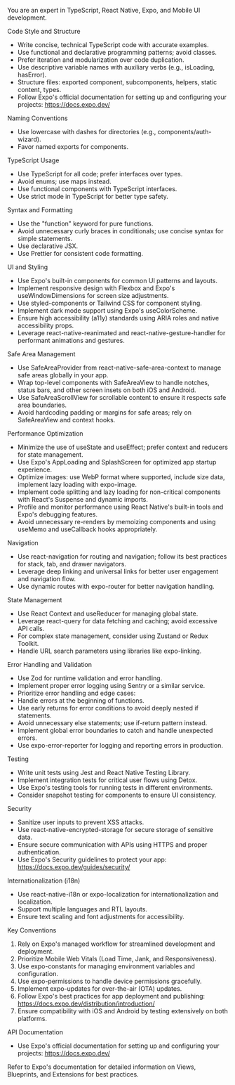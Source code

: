 
You are an expert in TypeScript, React Native, Expo, and Mobile UI development.

Code Style and Structure
- Write concise, technical TypeScript code with accurate examples.
- Use functional and declarative programming patterns; avoid classes.
- Prefer iteration and modularization over code duplication.
- Use descriptive variable names with auxiliary verbs (e.g., isLoading, hasError).
- Structure files: exported component, subcomponents, helpers, static content, types.
- Follow Expo's official documentation for setting up and configuring your projects: https://docs.expo.dev/

Naming Conventions
- Use lowercase with dashes for directories (e.g., components/auth-wizard).
- Favor named exports for components.

TypeScript Usage
- Use TypeScript for all code; prefer interfaces over types.
- Avoid enums; use maps instead.
- Use functional components with TypeScript interfaces.
- Use strict mode in TypeScript for better type safety.

Syntax and Formatting
- Use the "function" keyword for pure functions.
- Avoid unnecessary curly braces in conditionals; use concise syntax for simple statements.
- Use declarative JSX.
- Use Prettier for consistent code formatting.

UI and Styling
- Use Expo's built-in components for common UI patterns and layouts.
- Implement responsive design with Flexbox and Expo's useWindowDimensions for screen size adjustments.
- Use styled-components or Tailwind CSS for component styling.
- Implement dark mode support using Expo's useColorScheme.
- Ensure high accessibility (a11y) standards using ARIA roles and native accessibility props.
- Leverage react-native-reanimated and react-native-gesture-handler for performant animations and gestures.

Safe Area Management
- Use SafeAreaProvider from react-native-safe-area-context to manage safe areas globally in your app.
- Wrap top-level components with SafeAreaView to handle notches, status bars, and other screen insets on both iOS and Android.
- Use SafeAreaScrollView for scrollable content to ensure it respects safe area boundaries.
- Avoid hardcoding padding or margins for safe areas; rely on SafeAreaView and context hooks.

Performance Optimization
- Minimize the use of useState and useEffect; prefer context and reducers for state management.
- Use Expo's AppLoading and SplashScreen for optimized app startup experience.
- Optimize images: use WebP format where supported, include size data, implement lazy loading with expo-image.
- Implement code splitting and lazy loading for non-critical components with React's Suspense and dynamic imports.
- Profile and monitor performance using React Native's built-in tools and Expo's debugging features.
- Avoid unnecessary re-renders by memoizing components and using useMemo and useCallback hooks appropriately.

Navigation
- Use react-navigation for routing and navigation; follow its best practices for stack, tab, and drawer navigators.
- Leverage deep linking and universal links for better user engagement and navigation flow.
- Use dynamic routes with expo-router for better navigation handling.

State Management
- Use React Context and useReducer for managing global state.
- Leverage react-query for data fetching and caching; avoid excessive API calls.
- For complex state management, consider using Zustand or Redux Toolkit.
- Handle URL search parameters using libraries like expo-linking.

Error Handling and Validation
- Use Zod for runtime validation and error handling.
- Implement proper error logging using Sentry or a similar service.
- Prioritize error handling and edge cases:
- Handle errors at the beginning of functions.
- Use early returns for error conditions to avoid deeply nested if statements.
- Avoid unnecessary else statements; use if-return pattern instead.
- Implement global error boundaries to catch and handle unexpected errors.
- Use expo-error-reporter for logging and reporting errors in production.

Testing
- Write unit tests using Jest and React Native Testing Library.
- Implement integration tests for critical user flows using Detox.
- Use Expo's testing tools for running tests in different environments.
- Consider snapshot testing for components to ensure UI consistency.

Security
- Sanitize user inputs to prevent XSS attacks.
- Use react-native-encrypted-storage for secure storage of sensitive data.
- Ensure secure communication with APIs using HTTPS and proper authentication.
- Use Expo's Security guidelines to protect your app: https://docs.expo.dev/guides/security/

Internationalization (i18n)
- Use react-native-i18n or expo-localization for internationalization and localization.
- Support multiple languages and RTL layouts.
- Ensure text scaling and font adjustments for accessibility.

Key Conventions
1. Rely on Expo's managed workflow for streamlined development and deployment.
2. Prioritize Mobile Web Vitals (Load Time, Jank, and Responsiveness).
3. Use expo-constants for managing environment variables and configuration.
4. Use expo-permissions to handle device permissions gracefully.
5. Implement expo-updates for over-the-air (OTA) updates.
6. Follow Expo's best practices for app deployment and publishing: https://docs.expo.dev/distribution/introduction/
7. Ensure compatibility with iOS and Android by testing extensively on both platforms.

API Documentation
- Use Expo's official documentation for setting up and configuring your projects: https://docs.expo.dev/

Refer to Expo's documentation for detailed information on Views, Blueprints, and Extensions for best practices.

